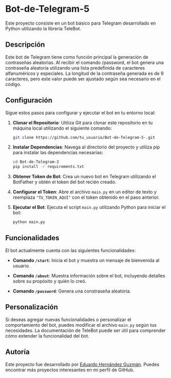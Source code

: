 # Bot-de-Telegram-5

Este proyecto consiste en un bot básico para Telegram desarrollado en Python utilizando la librería TeleBot.

## Descripción

Este bot de Telegram tiene como función principal la generación de contraseñas aleatorias. Al recibir el comando /password, el bot genera una contraseña aleatoria utilizando una lista predefinida de caracteres alfanuméricos y especiales. La longitud de la contraseña generada es de 9 caracteres, pero este valor puede ser ajustado según sea necesario en el código.

## Configuración

Sigue estos pasos para configurar y ejecutar el bot en tu entorno local:

1. **Clonar el Repositorio**: Utiliza Git para clonar este repositorio en tu máquina local utilizando el siguiente comando:

    ```bash
    git clone https://github.com/tu_usuario/Bot-de-Telegram-5-.git
    ```

2. **Instalar Dependencias**: Navega al directorio del proyecto y utiliza pip para instalar las dependencias necesarias:

    ```bash
    cd Bot-de-Telegram-3
    pip install -r requirements.txt
    ```

3. **Obtener Token de Bot**: Crea un nuevo bot en Telegram utilizando el BotFather y obtén el token del bot recién creado.

4. **Configurar el Token**: Abre el archivo `main.py` en un editor de texto y reemplaza `"TU_TOKEN_AQUÍ"` con el token obtenido en el paso anterior.

5. **Ejecutar el Bot**: Ejecuta el script `main.py` utilizando Python para iniciar el bot:

    ```bash
    python main.py
    ```

## Funcionalidades

El bot actualmente cuenta con las siguientes funcionalidades:

- **Comando `/start`**: Inicia el bot y muestra un mensaje de bienvenida al usuario.

- **Comando `/about`**: Muestra información sobre el bot, incluyendo detalles sobre su propósito y quién lo creó.

- **Comando `/password`**: Genera una constraseña aleatoria.

## Personalización

Si deseas agregar nuevas funcionalidades o personalizar el comportamiento del bot, puedes modificar el archivo `main.py` según tus necesidades. La documentación de TeleBot puede ser útil para comprender cómo extender la funcionalidad del bot.

## Autoría

Este proyecto fue desarrollado por [Eduardo Hernández Guzmán](https://github.com/EduardoHernandezGuzman). Puedes encontrar más proyectos interesantes en mi perfil de GitHub.

